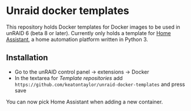 Unraid docker templates
=======================

This repository holds Docker templates for Docker images to be used in unRAID 6 (beta 8 or later). Currently only holds a template for [Home Assistant](https://github.com/keatontaylor/home-assistant), a home automation platform written in Python 3.

Installation
------------

 * Go to the unRAID control panel -> extensions -> Docker
 * In the textarea for *Template repositories* add `https://github.com/keatontaylor/unraid-docker-templates` and press save

You can now pick Home Assistant when adding a new container.
